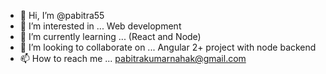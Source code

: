 - 👋 Hi, I’m @pabitra55
- 👀 I’m interested in ... Web development
- 🌱 I’m currently learning ... (React and Node)
- 💞️ I’m looking to collaborate on ... Angular 2+ project with node backend
- 📫 How to reach me ... pabitrakumarnahak@gmail.com

<!---
pabitra55/pabitra55 is a ✨ special ✨ repository because its `README.md` (this file) appears on your GitHub profile.
You can click the Preview link to take a look at your changes.
--->
